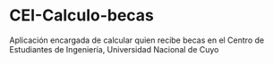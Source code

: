 # CEI-Calculo-becas
Aplicación encargada de calcular quien recibe becas en el Centro de Estudiantes de Ingeniería, Universidad Nacional de Cuyo
